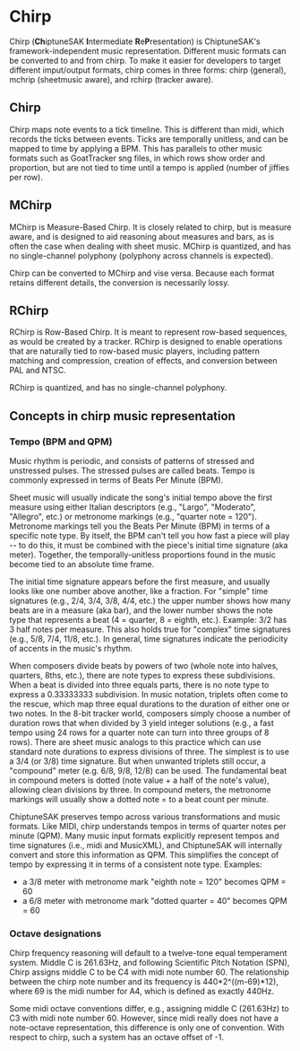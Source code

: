 # Chirp

Chirp (**Ch**iptuneSAK **I**ntermediate **R**e**P**resentation) is ChiptuneSAK's framework-independent music representation.  Different music formats can be converted to and from chirp.  To make it easier for developers to target different imput/output formats, chirp comes in three forms:  chirp (general), mchrip (sheetmusic aware), and rchirp (tracker aware).

## Chirp

Chirp maps note events to a tick timeline.  This is different than midi, which records the ticks between events.  Ticks are temporally unitless, and can be mapped to time by applying a BPM.  This has parallels to other music formats such as GoatTracker sng files, in which rows show order and proportion, but are not tied to time until a tempo is applied (number of jiffies per row).



## MChirp
MChirp is Measure-Based Chirp.  It is closely related to chirp, but is measure aware, and is designed to aid reasoning about measures and bars, as is often the case when dealing with sheet music.  MChirp is quantized, and has no single-channel polyphony (polyphony across channels is expected).

Chirp can be converted to MChirp and vise versa.  Because each format retains different details, the conversion is necessarily lossy.

## RChirp
RChirp is Row-Based Chirp.  It is meant to represent row-based sequences, as would be created by a tracker. RChirp is designed to enable operations that are naturally tied to row-based music players, including pattern matching and compression, creation of effects, and conversion between PAL and NTSC.

RChirp is quantized, and has no single-channel polyphony.

## Concepts in chirp music representation


### Tempo (BPM and QPM)
Music rhythm is periodic, and consists of patterns of stressed and unstressed pulses.  The stressed pulses are called beats.  Tempo is commonly expressed in terms of Beats Per Minute (BPM).

Sheet music will usually indicate the song's initial tempo above the first measure using either Italian descriptors (e.g., "Largo", "Moderato", "Allegro", etc.) or metronome markings (e.g., "quarter note = 120").  Metronome markings tell you the Beats Per Minute (BPM) in terms of a specific note type.  By itself, the BPM can't tell you how fast a piece will play -- to do this, it must be combined with the piece's initial time signature (aka meter).  Together, the temporally-unitless proportions found in the music become tied to an absolute time frame.

The initial time signature appears before the first measure, and usually looks like one number above another, like a fraction.  For "simple" time signatures (e.g., 2/4, 3/4, 3/8, 4/4, etc.) the upper number shows how many beats are in a measure (aka bar), and the lower number shows the note type that represents a beat (4 = quarter, 8 = eighth, etc.).  Example: 3/2 has 3 half notes per measure.  This also holds true for "complex" time signatures (e.g., 5/8, 7/4, 11/8, etc.).  In general, time signatures indicate the periodicity of accents in the music's rhythm.

When composers divide beats by powers of two (whole note into halves, quarters, 8ths, etc.), there are note types to express these subdivisions.  When a beat is divided into three equals parts, there is no note type to express a 0.33333333 subdivision.  In music notation, triplets often come to the rescue, which map three equal durations to the duration of either one or two notes.  In the 8-bit tracker world, composers simply choose a number of duration rows that when divided by 3 yield integer solutions (e.g., a fast tempo using 24 rows for a quarter note can turn into three groups of 8 rows).  There are sheet music analogs to this practice which can use standard note durations to express divisions of three.  The simplest is to use a 3/4 (or 3/8) time signature.  But when unwanted triplets still occur, a "compound" meter (e.g. 6/8, 9/8, 12/8) can be used.  The fundamental beat in compound meters is dotted (note value + a half of the note's value), allowing clean divisions by three.  In compound meters, the metronome markings will usually show a dotted note = to a beat count per minute.  

ChiptuneSAK preserves tempo across various transformations and music formats.  Like MIDI, chirp understands tempos in terms of quarter notes per minute (QPM).  Many music input formats explicitly represent tempos and time signatures (i.e., midi and MusicXML), and ChiptuneSAK will internally convert and store this information as QPM.  This simplifies the concept of tempo by expressing it in terms of a consistent note type.  Examples:

* a 3/8 meter with metronome mark "eighth note = 120" becomes QPM = 60
* a 6/8 meter with metronome mark "dotted quarter = 40" becomes QPM = 60

### Octave designations
Chirp frequency reasoning will default to a twelve-tone equal temperament system.
Middle C is 261.63Hz, and following Scientific Pitch Notation (SPN), Chirp assigns middle C to be C4 with midi note number 60.  The relationship between the chirp note number and its frequency is 440*2^((m-69)*12), where 69 is the midi number for A4, which is defined as exactly 440Hz.

Some midi octave conventions differ, e.g., assigning middle C (261.63Hz) to C3 with midi note number 60.  However, since midi really does not have a note-octave representation, this difference is only one of convention. With respect to chirp, such a system has an octave offset of -1.